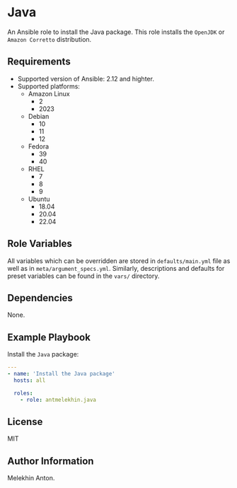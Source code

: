Java
====

An Ansible role to install the Java package. This role installs the `OpenJDK` or `Amazon Corretto` distribution.

Requirements
------------

- Supported version of Ansible: 2.12 and highter.
- Supported platforms:
  - Amazon Linux
    - 2
    - 2023
  - Debian
    - 10
    - 11
    - 12
  - Fedora
    - 39
    - 40
  - RHEL
    - 7
    - 8
    - 9
  - Ubuntu
    - 18.04
    - 20.04
    - 22.04

Role Variables
--------------

All variables which can be overridden are stored in `defaults/main.yml` file as well as in `meta/argument_specs.yml`.
Similarly, descriptions and defaults for preset variables can be found in the `vars/` directory.

Dependencies
------------

None.

Example Playbook
----------------

Install the `Java` package:

```yaml
---
- name: 'Install the Java package'
  hosts: all

  roles:
    - role: antmelekhin.java
```

License
-------

MIT

Author Information
------------------

Melekhin Anton.
